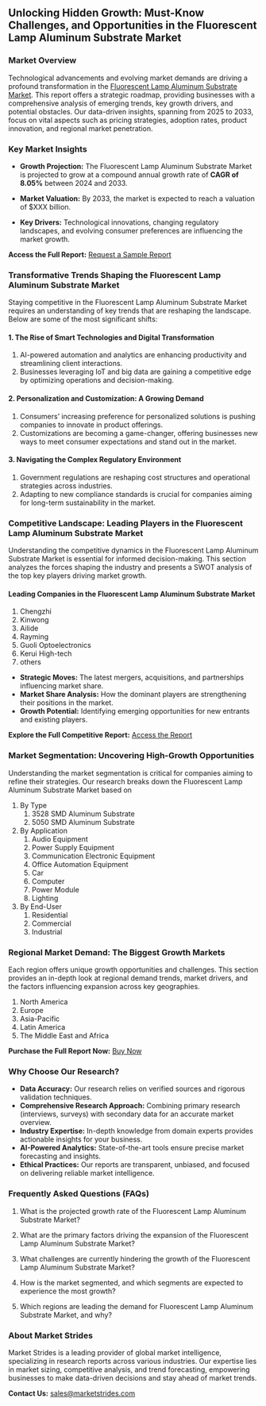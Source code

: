 <h2>Unlocking Hidden Growth: Must-Know Challenges, and Opportunities in the Fluorescent Lamp Aluminum Substrate Market&nbsp;</h2>
<h3>Market Overview&nbsp;</h3>
<p>Technological advancements and evolving market demands are driving a profound transformation in the <a href="https://marketstrides.com/report/fluorescent-lamp-aluminum-substrate-market">Fluorescent Lamp Aluminum Substrate Market</a>.&nbsp;This report offers a strategic roadmap, providing businesses with a comprehensive analysis of emerging trends, key growth drivers, and potential obstacles. Our data-driven insights, spanning from 2025 to 2033, focus on vital aspects such as pricing strategies, adoption rates, product innovation, and regional market penetration.</p>
<h3>Key Market Insights</h3>
<ul>
<li>
<p><strong>Growth Projection:</strong> The Fluorescent Lamp Aluminum Substrate Market is projected to grow at a compound annual growth rate of <strong>CAGR of 8.05%</strong> between 2024 and 2033.</p>
</li>
<li>
<p><strong>Market Valuation:</strong> By 2033, the market is expected to reach a valuation of $XXX billion.</p>
</li>
<li>
<p><strong>Key Drivers:</strong> Technological innovations, changing regulatory landscapes, and evolving consumer preferences are influencing the market growth.</p>
</li>
</ul>
<p><strong>Access the Full Report:</strong> <a href="https://marketstrides.com/request-sample/fluorescent-lamp-aluminum-substrate-market">Request a Sample Report</a></p>
<h3>Transformative Trends Shaping the Fluorescent Lamp Aluminum Substrate Market</h3>
<p>Staying competitive in the Fluorescent Lamp Aluminum Substrate Market requires an understanding of key trends that are reshaping the landscape. Below are some of the most significant shifts:</p>
<h4>1. The Rise of Smart Technologies and Digital Transformation</h4>
<ol>
<li>AI-powered automation and analytics are enhancing productivity and streamlining client interactions.</li>
<li>Businesses leveraging IoT and big data are gaining a competitive edge by optimizing operations and decision-making.</li>
</ol>
<h4>2. Personalization and Customization: A Growing Demand</h4>
<ol>
<li>Consumers&rsquo; increasing preference for personalized solutions is pushing companies to innovate in product offerings.</li>
<li>Customizations are becoming a game-changer, offering businesses new ways to meet consumer expectations and stand out in the market.</li>
</ol>
<h4>3. Navigating the Complex Regulatory Environment</h4>
<ol>
<li>Government regulations are reshaping cost structures and operational strategies across industries.</li>
<li>Adapting to new compliance standards is crucial for companies aiming for long-term sustainability in the market.</li>
</ol>
<h3>Competitive Landscape: Leading Players in the Fluorescent Lamp Aluminum Substrate Market&nbsp;</h3>
<p>Understanding the competitive dynamics in the Fluorescent Lamp Aluminum Substrate Market is essential for informed decision-making. This section analyzes the forces shaping the industry and presents a SWOT analysis of the top key players driving market growth.</p>
<h4>Leading Companies in the Fluorescent Lamp Aluminum Substrate Market</h4>
<ol>
<li>Chengzhi</li>
<li>Kinwong</li>
<li>Ailide</li>
<li>Rayming</li>
<li>Guoli Optoelectronics</li>
<li>Kerui High-tech</li>
<li>others</li>
</ol>
<ul>
<li><strong>Strategic Moves:</strong> The latest mergers, acquisitions, and partnerships influencing market share.</li>
<li><strong>Market Share Analysis:</strong> How the dominant players are strengthening their positions in the market.</li>
<li><strong>Growth Potential:</strong> Identifying emerging opportunities for new entrants and existing players.</li>
</ul>
<p><strong>Explore the Full Competitive Report:</strong> <a href="https://marketstrides.com/report/fluorescent-lamp-aluminum-substrate-market">Access the Report</a></p>
<h3>Market Segmentation: Uncovering High-Growth Opportunities</h3>
<p>Understanding the market segmentation is critical for companies aiming to refine their strategies. Our research breaks down the Fluorescent Lamp Aluminum Substrate Market based on</p>
<ol>
<li>By Type
<ol>
<li>3528 SMD Aluminum Substrate</li>
<li>5050 SMD Aluminum Substrate</li>
</ol>
</li>
<li>By Application
<ol>
<li>Audio Equipment</li>
<li>Power Supply Equipment</li>
<li>Communication Electronic Equipment</li>
<li>Office Automation Equipment</li>
<li>Car</li>
<li>Computer</li>
<li>Power Module</li>
<li>Lighting</li>
</ol>
</li>
<li>By End-User
<ol>
<li>Residential</li>
<li>Commercial</li>
<li>Industrial</li>
</ol>
</li>
</ol>
<h3>Regional Market Demand: The Biggest Growth Markets</h3>
<p>Each region offers unique growth opportunities and challenges. This section provides an in-depth look at regional demand trends, market drivers, and the factors influencing expansion across key geographies.</p>
<ol>
<li>North America</li>
<li>Europe</li>
<li>Asia-Pacific</li>
<li>Latin America</li>
<li>The Middle East and Africa</li>
</ol>
<p><strong>Purchase the Full Report Now:</strong> <a href="https://marketstrides.com/buyNow/fluorescent-lamp-aluminum-substrate-market?price=single_price">Buy Now</a></p>
<h3>Why Choose Our Research?</h3>
<ul>
<li><strong>Data Accuracy:</strong> Our research relies on verified sources and rigorous validation techniques.</li>
<li><strong>Comprehensive Research Approach:</strong> Combining primary research (interviews, surveys) with secondary data for an accurate market overview.</li>
<li><strong>Industry Expertise:</strong> In-depth knowledge from domain experts provides actionable insights for your business.</li>
<li><strong>AI-Powered Analytics:</strong> State-of-the-art tools ensure precise market forecasting and insights.</li>
<li><strong>Ethical Practices:</strong> Our reports are transparent, unbiased, and focused on delivering reliable market intelligence.</li>
</ul>
<h3>Frequently Asked Questions (FAQs)</h3>
<ol>
<li>
<p>What is the projected growth rate of the Fluorescent Lamp Aluminum Substrate Market?</p>
</li>
<li>
<p>What are the primary factors driving the expansion of the Fluorescent Lamp Aluminum Substrate Market?</p>
</li>
<li>
<p>What challenges are currently hindering the growth of the Fluorescent Lamp Aluminum Substrate Market?</p>
</li>
<li>
<p>How is the market segmented, and which segments are expected to experience the most growth?</p>
</li>
<li>
<p>Which regions are leading the demand for Fluorescent Lamp Aluminum Substrate Market, and why?</p>
</li>
</ol>
<h3><strong>About Market Strides</strong></h3>
<p>Market Strides is a leading provider of global market intelligence, specializing in research reports across various industries. Our expertise lies in market sizing, competitive analysis, and trend forecasting, empowering businesses to make data-driven decisions and stay ahead of market trends.</p>
<p><strong>Contact Us:</strong> <a href="mailto:sales@marketstrides.com">sales@marketstrides.com</a></p>
